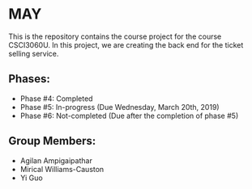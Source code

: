 # MAY
This is the repository contains the course project for the course CSCI3060U. In this project, we are creating the back end for the ticket selling service.

## Phases:
- Phase #4: Completed
- Phase #5: In-progress (Due Wednesday, March 20th, 2019)
- Phase #6: Not-completed (Due after the completion of phase #5)

## Group Members:
- Agilan Ampigaipathar
- Mirical Williams-Causton
- Yi Guo
